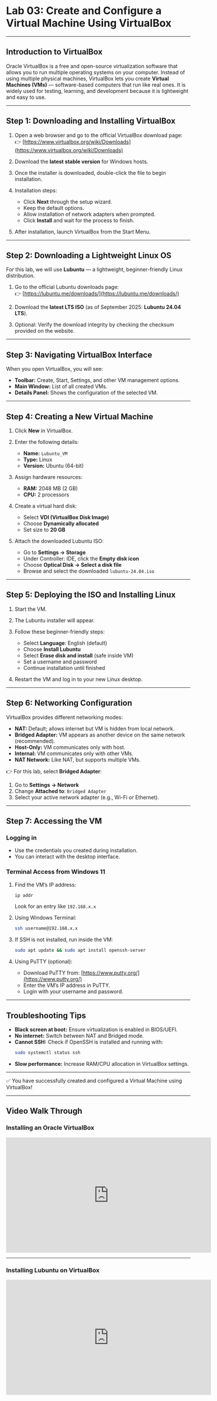 # Lab 03: Create and Configure a Virtual Machine Using VirtualBox
---

## Introduction to VirtualBox
Oracle VirtualBox is a free and open-source virtualization software that allows you to run multiple operating systems on your computer. Instead of using multiple physical machines, VirtualBox lets you create **Virtual Machines (VMs)** — software-based computers that run like real ones. It is widely used for testing, learning, and development because it is lightweight and easy to use.

---

## Step 1: Downloading and Installing VirtualBox
1. Open a web browser and go to the official VirtualBox download page:  
   👉 [https://www.virtualbox.org/wiki/Downloads](https://www.virtualbox.org/wiki/Downloads)

2. Download the **latest stable version** for Windows hosts.

3. Once the installer is downloaded, double-click the file to begin installation.

4. Installation steps:

    - Click **Next** through the setup wizard.
    - Keep the default options.
    - Allow installation of network adapters when prompted.
    - Click **Install** and wait for the process to finish.

5. After installation, launch VirtualBox from the Start Menu.

---

## Step 2: Downloading a Lightweight Linux OS
For this lab, we will use **Lubuntu** — a lightweight, beginner-friendly Linux distribution.

1. Go to the official Lubuntu downloads page:  
   👉 [https://lubuntu.me/downloads/](https://lubuntu.me/downloads/)

2. Download the **latest LTS ISO** (as of September 2025: **Lubuntu 24.04 LTS**).

3. Optional: Verify the download integrity by checking the checksum provided on the website.

---

## Step 3: Navigating VirtualBox Interface
When you open VirtualBox, you will see:
- **Toolbar:** Create, Start, Settings, and other VM management options.
- **Main Window:** List of all created VMs.
- **Details Panel:** Shows the configuration of the selected VM.

---

## Step 4: Creating a New Virtual Machine
1. Click **New** in VirtualBox.
2. Enter the following details:
   
    - **Name:** `Lubuntu_VM`
    - **Type:** Linux
    - **Version:** Ubuntu (64-bit)

3. Assign hardware resources:

    - **RAM:** 2048 MB (2 GB)
    - **CPU:** 2 processors

4. Create a virtual hard disk:
   
    - Select **VDI (VirtualBox Disk Image)**
    - Choose **Dynamically allocated**
    - Set size to **20 GB**

5. Attach the downloaded Lubuntu ISO:
   
    - Go to **Settings → Storage**
    - Under Controller: IDE, click the **Empty disk icon**
    - Choose **Optical Disk → Select a disk file**
    - Browse and select the downloaded `lubuntu-24.04.iso`

---

## Step 5: Deploying the ISO and Installing Linux
1. Start the VM.
2. The Lubuntu installer will appear.
3. Follow these beginner-friendly steps:
   
    - Select **Language**: English (default)
    - Choose **Install Lubuntu**
    - Select **Erase disk and install** (safe inside VM)
    - Set a username and password
    - Continue installation until finished
4. Restart the VM and log in to your new Linux desktop.

---

## Step 6: Networking Configuration
VirtualBox provides different networking modes:

- **NAT:** Default; allows internet but VM is hidden from local network.
- **Bridged Adapter:** VM appears as another device on the same network (recommended).
- **Host-Only:** VM communicates only with host.
- **Internal:** VM communicates only with other VMs.
- **NAT Network:** Like NAT, but supports multiple VMs.

👉 For this lab, select **Bridged Adapter**:

1. Go to **Settings → Network**
2. Change **Attached to**: `Bridged Adapter`
3. Select your active network adapter (e.g., Wi-Fi or Ethernet).

---

## Step 7: Accessing the VM
### Logging in

- Use the credentials you created during installation.
- You can interact with the desktop interface.

### Terminal Access from Windows 11
1. Find the VM’s IP address:
   ```bash
   ip addr
   ```
   Look for an entry like `192.168.x.x`

2. Using Windows Terminal:
   ```bash
   ssh username@192.168.x.x
   ```

3. If SSH is not installed, run inside the VM:
   ```bash
   sudo apt update && sudo apt install openssh-server
   ```

4. Using PuTTY (optional):

    - Download PuTTY from: [https://www.putty.org/](https://www.putty.org/)
    - Enter the VM’s IP address in PuTTY.
    - Login with your username and password.

---

## Troubleshooting Tips
- **Black screen at boot:** Ensure virtualization is enabled in BIOS/UEFI.
- **No internet:** Switch between NAT and Bridged mode.
- **Cannot SSH:** Check if OpenSSH is installed and running with:
  ```bash
  sudo systemctl status ssh
  ```
- **Slow performance:** Increase RAM/CPU allocation in VirtualBox settings.

---

✅ You have successfully created and configured a Virtual Machine using VirtualBox!

---
## Video Walk Through

### Installing an Oracle VirtualBox

<iframe width="560" height="315" src="https://www.youtube.com/embed/a3QPTgIFS_Y?si=ZSlOjLCe65jB9_L5" title="YouTube video player" frameborder="0" allow="accelerometer; autoplay; clipboard-write; encrypted-media; gyroscope; picture-in-picture; web-share" referrerpolicy="strict-origin-when-cross-origin" allowfullscreen></iframe>

---

### Installing Lubuntu on VirtualBox

<iframe width="560" height="315" src="https://www.youtube.com/embed/KV1nKFQctNI?si=dCLmo6SYNlt0iXU6" title="YouTube video player" frameborder="0" allow="accelerometer; autoplay; clipboard-write; encrypted-media; gyroscope; picture-in-picture; web-share" referrerpolicy="strict-origin-when-cross-origin" allowfullscreen></iframe>

